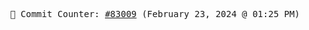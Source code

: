 <p align="center">
    <samp>
        📮 Commit Counter: <a href="https://github.com/Javascript-void0/Javascript-void0/commits/main">#83009</a> (February 23, 2024 @ 01:25 PM)
    </samp>
</p>